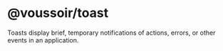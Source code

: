 # @voussoir/toast

Toasts display brief, temporary notifications of actions, errors, or other
events in an application.
